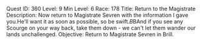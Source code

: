 Quest ID: 360
Level: 9
Min Level: 6
Race: 178
Title: Return to the Magistrate
Description: Now return to Magistrate Sevren with the information I gave you.He'll want it as soon as possible, so be swift.$B$BAnd if you see any Scourge on your way back, take them down - we can't let them wander our lands unchallenged.
Objective: Return to Magistrate Sevren in Brill.
